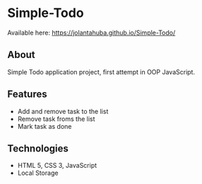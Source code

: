 # Simple-Todo

Available here: https://jolantahuba.github.io/Simple-Todo/

## About
Simple Todo application project, first attempt in OOP JavaScript.

## Features
- Add and remove task to the list
- Remove task froms the list
- Mark task as done

## Technologies
- HTML 5, CSS 3, JavaScript
- Local Storage
